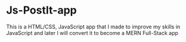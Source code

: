 ﻿# Js-PostIt-app

This is a HTML/CSS, JavaScript app that I made to improve my skills in JavaScript and later I will convert it to become a MERN Full-Stack app  
